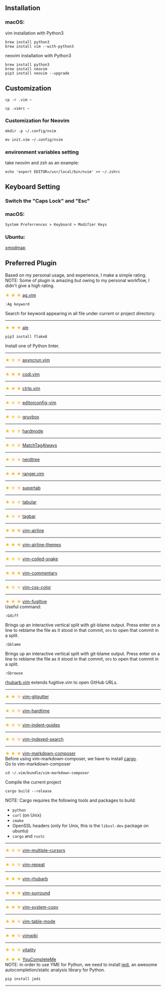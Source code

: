 ## Installation
### macOS:
vim installation with Python3
```
brew install python3
brew install vim --with-python3
```

neovim installation with Python3
```
brew install python3
brew install neovim
pip3 install neovim --upgrade
```

## Customization
```
cp -r .vim ~
```
```
cp .vimrc ~
```

### Customization for Neovim
```
mkdir -p ~/.config/nvim
```
```
mv init.vim ~/.config/nvim
```

### environment variables setting
take neovim and zsh as an example:
```
echo 'export EDITOR=/usr/local/bin/nvim' >> ~/.zshrc
```

## Keyboard Setting
### Switch the "Caps Lock" and "Esc"<br>
### macOS:
```
System Preferrences > Keyboard > Modifier Keys
```

### Ubuntu:
[xmodmap](http://manpages.ubuntu.com/manpages/bionic/man1/xmodmap.1.html)

## Preferred Plugin
Based on my personal usage, and experience, I make a simple rating.<br>
NOTE: Some of plugin is amazing but owing to my personal workflow, I didn't give a high rating.<br>

<span style="color: #fab516;">★ ★ ★ </span>[ag.vim](https://github.com/rking/ag.vim)<br>
```
:Ag keyword
```
Search for keyword appearing in all file under current or project directory.
<hr>

<span style="color: #fab516;">★ ★ ★ </span>[ale](https://github.com/w0rp/ale#usage)<br>
```
pip3 install flake8
```
Install one of Python linter.
<hr>

<span style="color: #fab516;">★ ☆ ☆ </span>[asyncrun.vim](https://github.com/skywind3000/asyncrun.vim)<br>
<hr>

<span style="color: #fab516;">★ ★ ★ </span>[codi.vim](https://github.com/metakirby5/codi.vim)<br>
<hr>

<span style="color: #fab516;">★ ★ ★ </span>[ctrlp.vim](https://github.com/kien/ctrlp.vim)<br>
<hr>

<span style="color: #fab516;">★ ☆ ☆ </span>[editorconfig-vim](https://github.com/editorconfig/editorconfig-vim)<br>
<hr>

<span style="color: #fab516;">★ ☆ ☆ </span>[gruvbox](https://github.com/morhetz/gruvbox)<br>
<hr>

<span style="color: #fab516;">★ ☆ ☆ </span>[hardmode](https://github.com/wikitopian/hardmode)<br>
<hr>

<span style="color: #fab516;">★ ☆ ☆ </span>[MatchTagAlways](https://github.com/Valloric/MatchTagAlways.git)<br>
<hr>

<span style="color: #fab516;">★ ☆ ☆ </span>[nerdtree](https://github.com/scrooloose/nerdtree)<br>
<hr>

<span style="color: #fab516;">★ ★ ★ </span>[ranger.vim](https://github.com/francoiscabrol/ranger.vim)<br>
<hr>

<span style="color: #fab516;">★ ☆ ☆ </span>[supertab](https://github.com/ervandew/supertab)<br>
<hr>

<span style="color: #fab516;">★ ☆ ☆ </span>[tabular](https://github.com/godlygeek/tabular)<br>
<hr>

<span style="color: #fab516;">★ ☆ ☆ </span>[tagbar](https://github.com/majutsushi/tagbar)<br>
<hr>

<span style="color: #fab516;">★ ★ ★ </span>[vim-airline](https://github.com/vim-airline/vim-airline)<br>
<hr>

<span style="color: #fab516;">★ ★ ★ </span>[vim-airline-themes](https://github.com/vim-airline/vim-airline-themes)<br>
<hr>

<span style="color: #fab516;">★ ☆ ☆ </span>[vim-coiled-snake](https://github.com/kalekundert/vim-coiled-snake.git)<br>
<hr>

<span style="color: #fab516;">★ ★ ★ </span>[vim-commentary](https://github.com/tpope/vim-commentary)<br>
<hr>

<span style="color: #fab516;">★ ☆ ☆ </span>[vim-css-color](https://github.com/ap/vim-css-color)<br>
<hr>

<span style="color: #fab516;">★ ★ ★ </span>[vim-fugitive](https://github.com/tpope/vim-fugitive)<br>
Useful command:
```
:Gdiff
```
Brings up an interactive vertical split with git-blame output. Press enter on a line to reblame the file as it stood in that commit, or`o` to open that commit in a split.
```
:Gblame
```
Brings up an interactive vertical split with git-blame output. Press enter on a line to reblame the file as it stood in that commit, or`o` to open that commit in a split.
```
:Gbrowse
```
[rhubarb.vim](https://github.com/tpope/vim-rhubarb) extends fugitive.vim to open GitHub URLs.
<hr>

<span style="color: #fab516;">★ ★ ☆ </span>[vim-gitgutter](https://github.com/airblade/vim-gitgutter)<br>
<hr>

<span style="color: #fab516;">★ ☆ ☆ </span>[vim-hardtime](https://github.com/takac/vim-hardtime)<br>
<hr>

<span style="color: #fab516;">★ ☆ ☆ </span>[vim-indent-guides](https://github.com/nathanaelkane/vim-indent-guides)<br>
<hr>

<span style="color: #fab516;">★ ☆ ☆ </span>[vim-indexed-search](https://github.com/henrik/vim-indexed-search)<br>
<hr>

<span style="color: #fab516;">★ ★ ★ </span>[vim-markdown-composer](https://github.com/euclio/vim-markdown-composer)<br>
Before using vim-markdown-composer, we have to install [cargo](https://github.com/rust-lang/cargo).<br>
Go to vim-markdown-composer
```
cd ~/.vim/bundle/vim-markdown-composer
```
Compile the current project
```
cargo build --release
```
NOTE:
Cargo requires the following tools and packages to build:

* `python`
* `curl` (on Unix)
* `cmake`
* OpenSSL headers (only for Unix, this is the `libssl-dev` package on ubuntu)
* `cargo` and `rustc`
<hr>

<span style="color: #fab516 ">★ ☆ ☆ </span>[vim-multiple-cursors](https://github.com/terryma/vim-multiple-cursors)<br>
<hr>

<span style="color: #fab516 ">★ ☆ ☆ </span>[vim-repeat](https://github.com/tpope/vim-repeat)<br>
<hr>

<span style="color: #fab516 ">★ ★ ★ </span>[vim-rhubarb](https://github.com/tpope/vim-rhubarb)<br>
<hr>

<span style="color: #fab516 ">★ ★ ★ </span>[vim-surround](https://github.com/tpope/vim-surround)<br>
<hr>

<span style="color: #fab516 ">★ ★ ★ </span>[vim-system-copy](https://github.com/christoomey/vim-system-copy)<br>
<hr>

<span style="color: #fab516 ">★ ★ ☆ </span>[vim-table-mode](https://github.com/dhruvasagar/vim-table-mode)<br>
<hr>

<span style="color: #fab516 ">★ ★ ☆ </span>[vimwiki](https://github.com/vimwiki/vimwiki.git)<br>
<hr>

<span style="color: #fab516 ">★ ☆ ☆ </span>[vitality](https://github.com/sjl/vitality.vim)<br>

<span style="color: #fab516">★ ★ ★ </span>[YouCompleteMe](https://github.com/Valloric/YouCompleteMe)<br>
NOTE: In order to use YME for Python, we need to install [jedi](https://github.com/davidhalter/jedi), an awesome autocompletion/static analysis library for Python.
```
pip install jedi
```
<hr>
